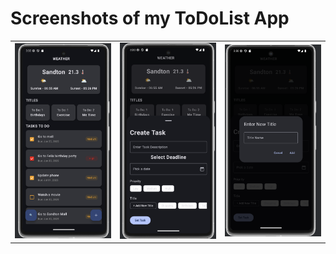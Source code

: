

# Screenshots of my ToDoList App

<table>
  <tr>
    <td><img src="https://github.com/NathiGlucode/ToDoListApp/blob/main/Screenshot%202025-06-24%20at%2015.33.32.png?raw=true" width="400"/></td>
    <td><img src="https://github.com/NathiGlucode/ToDoListApp/blob/main/Screenshot%202025-06-24%20at%2015.30.20.png?raw=true" width="400"/></td>
    <td><img src="https://github.com/NathiGlucode/ToDoListApp/blob/main/Screenshot%202025-06-24%20at%2015.30.55.png?raw=true" width="400"/></td>
  </tr>

</table>

